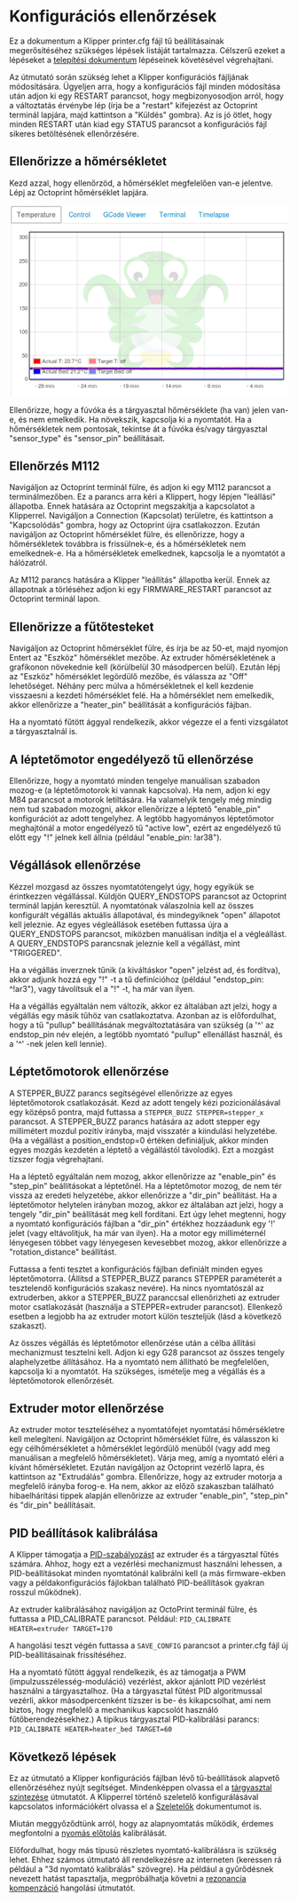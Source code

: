 # Konfigurációs ellenőrzések

Ez a dokumentum a Klipper printer.cfg fájl tű beállításainak megerősítéséhez szükséges lépések listáját tartalmazza. Célszerű ezeket a lépéseket a [telepítési dokumentum](Installation.md) lépéseinek követésével végrehajtani.

Az útmutató során szükség lehet a Klipper konfigurációs fájljának módosítására. Ügyeljen arra, hogy a konfigurációs fájl minden módosítása után adjon ki egy RESTART parancsot, hogy megbizonyosodjon arról, hogy a változtatás érvénybe lép (írja be a "restart" kifejezést az Octoprint terminál lapjára, majd kattintson a "Küldés" gombra). Az is jó ötlet, hogy minden RESTART után kiad egy STATUS parancsot a konfigurációs fájl sikeres betöltésének ellenőrzésére.

## Ellenőrizze a hőmérsékletet

Kezd azzal, hogy ellenőrzöd, a hőmérséklet megfelelően van-e jelentve. Lépj az Octoprint hőmérséklet lapjára.

![octoprint-temperature](img/octoprint-temperature.png)

Ellenőrizze, hogy a fúvóka és a tárgyasztal hőmérséklete (ha van) jelen van-e, és nem emelkedik. Ha növekszik, kapcsolja ki a nyomtatót. Ha a hőmérsékletek nem pontosak, tekintse át a fúvóka és/vagy tárgyasztal "sensor_type" és "sensor_pin" beállításait.

## Ellenőrzés M112

Navigáljon az Octoprint terminál fülre, és adjon ki egy M112 parancsot a terminálmezőben. Ez a parancs arra kéri a Klippert, hogy lépjen "leállási" állapotba. Ennek hatására az Octoprint megszakítja a kapcsolatot a Klipperrel. Navigáljon a Connection (Kapcsolat) területre, és kattintson a "Kapcsolódás" gombra, hogy az Octoprint újra csatlakozzon. Ezután navigáljon az Octoprint hőmérséklet fülre, és ellenőrizze, hogy a hőmérsékletek továbbra is frissülnek-e, és a hőmérsékletek nem emelkednek-e. Ha a hőmérsékletek emelkednek, kapcsolja le a nyomtatót a hálózatról.

Az M112 parancs hatására a Klipper "leállítás" állapotba kerül. Ennek az állapotnak a törléséhez adjon ki egy FIRMWARE_RESTART parancsot az Octoprint terminál lapon.

## Ellenőrizze a fűtőtesteket

Navigáljon az Octoprint hőmérséklet fülre, és írja be az 50-et, majd nyomjon Entert az "Eszköz" hőmérséklet mezőbe. Az extruder hőmérsékletének a grafikonon növekednie kell (körülbelül 30 másodpercen belül). Ezután lépj az "Eszköz" hőmérséklet legördülő mezőbe, és válassza az "Off" lehetőséget. Néhány perc múlva a hőmérsékletnek el kell kezdenie visszaesni a kezdeti hőmérséklet felé. Ha a hőmérséklet nem emelkedik, akkor ellenőrizze a "heater_pin" beállítását a konfigurációs fájban.

Ha a nyomtató fűtött ággyal rendelkezik, akkor végezze el a fenti vizsgálatot a tárgyasztalnál is.

## A léptetőmotor engedélyező tű ellenőrzése

Ellenőrizze, hogy a nyomtató minden tengelye manuálisan szabadon mozog-e (a léptetőmotorok ki vannak kapcsolva). Ha nem, adjon ki egy M84 parancsot a motorok letiltására. Ha valamelyik tengely még mindig nem tud szabadon mozogni, akkor ellenőrizze a léptető "enable_pin" konfigurációt az adott tengelyhez. A legtöbb hagyományos léptetőmotor meghajtónál a motor engedélyező tű "active low", ezért az engedélyező tű előtt egy "!" jelnek kell állnia (például "enable_pin: !ar38").

## Végállások ellenőrzése

Kézzel mozgasd az összes nyomtatótengelyt úgy, hogy egyikük se érintkezzen végállással. Küldjön QUERY_ENDSTOPS parancsot az Octoprint terminál lapján keresztül. A nyomtatónak válaszolnia kell az összes konfigurált végállás aktuális állapotával, és mindegyiknek "open" állapotot kell jeleznie. Az egyes végleállások esetében futtassa újra a QUERY_ENDSTOPS parancsot, miközben manuálisan indítja el a végleállást. A QUERY_ENDSTOPS parancsnak jeleznie kell a végállást, mint "TRIGGERED".

Ha a végállás inverznek tűnik (a kiváltáskor "open" jelzést ad, és fordítva), akkor adjunk hozzá egy "!" -t a tű definícióhoz (például "endstop_pin: ^!ar3"), vagy távolítsuk el a "!" -t, ha már van ilyen.

Ha a végállás egyáltalán nem változik, akkor ez általában azt jelzi, hogy a végállás egy másik tűhöz van csatlakoztatva. Azonban az is előfordulhat, hogy a tű "pullup" beállításának megváltoztatására van szükség (a '^' az endstop_pin név elején, a legtöbb nyomtató "pullup" ellenállást használ, és a '^' -nek jelen kell lennie).

## Léptetőmotorok ellenőrzése

A STEPPER_BUZZ parancs segítségével ellenőrizze az egyes léptetőmotorok csatlakozását. Kezd az adott tengely kézi pozicionálásával egy középső pontra, majd futtassa a `STEPPER_BUZZ STEPPER=stepper_x` parancsot. A STEPPER_BUZZ parancs hatására az adott stepper egy millimétert mozdul pozitív irányba, majd visszatér a kiindulási helyzetébe. (Ha a végállást a position_endstop=0 értéken definiáljuk, akkor minden egyes mozgás kezdetén a léptető a végállástól távolodik). Ezt a mozgást tízszer fogja végrehajtani.

Ha a léptető egyáltalán nem mozog, akkor ellenőrizze az "enable_pin" és "step_pin" beállításokat a léptetőnél. Ha a léptetőmotor mozog, de nem tér vissza az eredeti helyzetébe, akkor ellenőrizze a "dir_pin" beállítást. Ha a léptetőmotor helytelen irányban mozog, akkor ez általában azt jelzi, hogy a tengely "dir_pin" beállítását meg kell fordítani. Ezt úgy lehet megtenni, hogy a nyomtató konfigurációs fájlban a "dir_pin" értékhez hozzáadunk egy '!' jelet (vagy eltávolítjuk, ha már van ilyen). Ha a motor egy milliméternél lényegesen többet vagy lényegesen kevesebbet mozog, akkor ellenőrizze a "rotation_distance" beállítást.

Futtassa a fenti tesztet a konfigurációs fájlban definiált minden egyes léptetőmotorra. (Állítsd a STEPPER_BUZZ parancs STEPPER paraméterét a tesztelendő konfigurációs szakasz nevére). Ha nincs nyomtatószál az extruderben, akkor a STEPPER_BUZZ paranccsal ellenőrizheti az extruder motor csatlakozását (használja a STEPPER=extruder parancsot). Ellenkező esetben a legjobb ha az extruder motort külön teszteljük (lásd a következő szakaszt).

Az összes végállás és léptetőmotor ellenőrzése után a célba állítási mechanizmust tesztelni kell. Adjon ki egy G28 parancsot az összes tengely alaphelyzetbe állításához. Ha a nyomtató nem állítható be megfelelően, kapcsolja ki a nyomtatót. Ha szükséges, ismételje meg a végállás és a léptetőmotorok ellenőrzését.

## Extruder motor ellenőrzése

Az extruder motor teszteléséhez a nyomtatófejet nyomtatási hőmérsékletre kell melegíteni. Navigáljon az Octoprint hőmérséklet fülre, és válasszon ki egy célhőmérsékletet a hőmérséklet legördülő menüből (vagy add meg manuálisan a megfelelő hőmérsékletet). Várja meg, amíg a nyomtató eléri a kívánt hőmérsékletet. Ezután navigáljon az Octoprint vezérlő lapra, és kattintson az "Extrudálás" gombra. Ellenőrizze, hogy az extruder motorja a megfelelő irányba forog-e. Ha nem, akkor az előző szakaszban található hibaelhárítási tippek alapján ellenőrizze az extruder "enable_pin", "step_pin" és "dir_pin" beállításait.

## PID beállítások kalibrálása

A Klipper támogatja a [PID-szabályozást](https://hu.wikipedia.org/wiki/PID_szab%C3%A1lyoz%C3%B3) az extruder és a tárgyasztal fűtés számára. Ahhoz, hogy ezt a vezérlési mechanizmust használni lehessen, a PID-beállításokat minden nyomtatónál kalibrálni kell (a más firmware-ekben vagy a példakonfigurációs fájlokban található PID-beállítások gyakran rosszul működnek).

Az extruder kalibrálásához navigáljon az OctoPrint terminál fülre, és futtassa a PID_CALIBRATE parancsot. Például: `PID_CALIBRATE HEATER=extruder TARGET=170`

A hangolási teszt végén futtassa a `SAVE_CONFIG` parancsot a printer.cfg fájl új PID-beállításainak frissítéséhez.

Ha a nyomtató fűtött ággyal rendelkezik, és az támogatja a PWM (impulzusszélesség-moduláció) vezérlést, akkor ajánlott PID vezérlést használni a tárgyasztalhoz. (Ha a tárgyasztal fűtést PID algoritmussal vezérli, akkor másodpercenként tízszer is be- és kikapcsolhat, ami nem biztos, hogy megfelelő a mechanikus kapcsolót használó fűtőberendezésekhez.) A tipikus tárgyasztal PID-kalibrálási parancs: `PID_CALIBRATE HEATER=heater_bed TARGET=60`

## Következő lépések

Ez az útmutató a Klipper konfigurációs fájlban lévő tű-beállítások alapvető ellenőrzéséhez nyújt segítséget. Mindenképpen olvassa el a [tárgyasztal szintezése](Bed_Level.md) útmutatót. A Klipperrel történő szeletelő konfigurálásával kapcsolatos információkért olvassa el a [Szeletelők](Slicers.md) dokumentumot is.

Miután meggyőződtünk arról, hogy az alapnyomtatás működik, érdemes megfontolni a [nyomás előtolás](Pressure_Advance.md) kalibrálását.

Előfordulhat, hogy más típusú részletes nyomtató-kalibrálásra is szükség lehet. Ehhez számos útmutató áll rendelkezésre az interneten (keressen rá például a "3d nyomtató kalibrálás" szövegre). Ha például a gyűrődésnek nevezett hatást tapasztalja, megpróbálhatja követni a [rezonancia kompenzáció](Resonance_Compensation.md) hangolási útmutatót.

